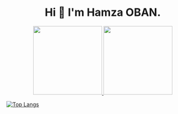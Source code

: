 <h1 align="center"> Hi 👋 I'm Hamza OBAN. </h1>

<div align="center">
<a href="https://github.com/Hamzall">  
<img height="180em" src="https://github-readme-stats.vercel.app/api?username=Hamzall&show_icons=true&theme=dracula&include_all_commits=true&count_private=true"/>  
<img height="180em" src="https://github-readme-stats.vercel.app/api/top-langs/?username=Hamzall&layout=compact&langs_count=7&theme=dracula"/>
</div>

[![Top Langs](https://github-readme-stats.vercel.app/api/top-langs/?username=Hamzall)](https://github.com/Hamzall/github-readme-stats)
